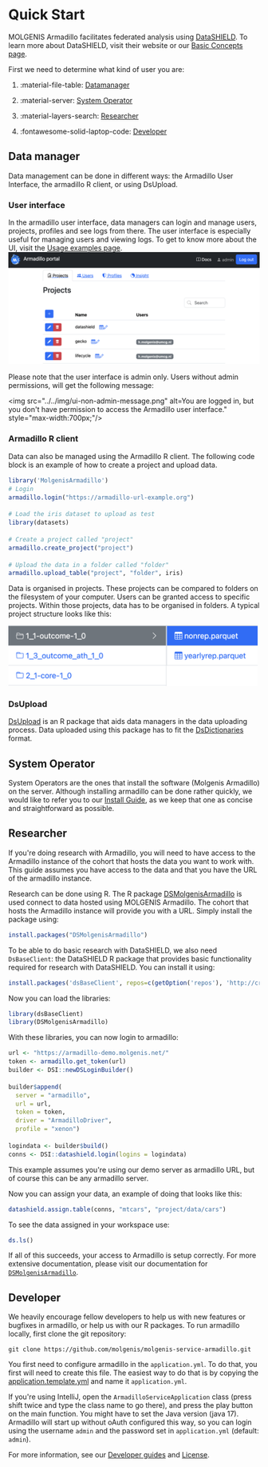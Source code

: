 # Quick Start 
MOLGENIS Armadillo facilitates federated analysis using <a href="https://datashield.org/" target="_blank">DataSHIELD</a>. 
To learn more about DataSHIELD, visit their website or our <a href="/pages/basic_concepts/" >Basic Concepts page</a>.

First we need to determine what kind of user you are:

1. :material-file-table: [Datamanager](#data-manager)

2. :material-server: [System Operator](#system-operator)

3. :material-layers-search: [Researcher](#researcher)

4. :fontawesome-solid-laptop-code: [Developer](#developer)

## Data manager
Data management can be done in different ways: the Armadillo User Interface, the armadillo R client, or using DsUpload. 

### User interface
In the armadillo user interface, data managers can login and manage users, projects, profiles and see logs from there.
The user interface is especially useful for managing users and viewing logs. 
To get to know more about the UI, visit the [Usage examples page](examples_usage.md).
![ui-projects.png](../img/ui-projects.png)

Please note that the user interface is admin only. Users without admin permissions, will get the following message:

<img src="../../img/ui-non-admin-message.png" 
alt=You are logged in, but you don't have permission to access the Armadillo user interface." style="max-width:700px;"/>

### Armadillo R client
Data can also be managed using the Armadillo R client. The following code block is an example of how to create a project
and upload data. 

```R
library('MolgenisArmadillo')
# Login
armadillo.login("https://armadillo-url-example.org")

# Load the iris dataset to upload as test
library(datasets)

# Create a project called "project"
armadillo.create_project("project")

# Upload the data in a folder called "folder"
armadillo.upload_table("project", "folder", iris)
```

Data is organised in projects. These projects can be compared to folders on the filesystem of your computer. 
Users can be granted access to specific projects. Within those projects, data has to be organised in folders. 
A typical project structure looks like this:

<img src="../../img/project-file-structure.png" alt="project-file-structure.png" style="width:500px;"/>

### DsUpload
[DsUpload](https://lifecycle-project.github.io/ds-upload/) is an R package that aids data managers in the data uploading
process. Data uploaded using this package has to fit the 
[DsDictionaries](ttps://github.com/lifecycle-project/ds-dictionaries/blob/master/README.md) format. 

## System Operator
System Operators are the ones that install the software (Molgenis Armadillo) on the server. Although installing 
armadillo can be done rather quickly, we would like to refer you to our [Install Guide](install_management.md), 
as we keep that one as concise and straightforward as possible. 

## Researcher
If you're doing research with Armadillo, you will need to have access to the Armadillo instance of the cohort that hosts
the data you want to work with. This guide assumes you have access to the data and that you have the URL of the
armadillo instance. 

Research can be done using R. The R package [DSMolgenisArmadillo](https://molgenis.github.io/molgenis-r-datashield/)
is used connect to data hosted using MOLGENIS Armadillo. The cohort that hosts the Armadillo instance will provide you
with a URL. Simply install the package using:
```R
install.packages("DSMolgenisArmadillo")
```
To be able to do basic research with DataSHIELD, we also need `DsBaseClient`: the DataSHIELD R package that provides
basic functionality required for research with DataSHIELD. You can install it using:
```R
install.packages('dsBaseClient', repos=c(getOption('repos'), 'http://cran.obiba.org'), dependencies=TRUE)
```
Now you can load the libraries:
```R
library(dsBaseClient)
library(DSMolgenisArmadillo)
```

With these libraries, you can now login to armadillo:
```R
url <- "https://armadillo-demo.molgenis.net/"
token <- armadillo.get_token(url)
builder <- DSI::newDSLoginBuilder()

builder$append(
  server = "armadillo",
  url = url,
  token = token,
  driver = "ArmadilloDriver",
  profile = "xenon")
  
logindata <- builder$build()
conns <- DSI::datashield.login(logins = logindata)
```
This example assumes you're using our demo server as armadillo URL, but of course this can be any armadillo server.

Now you can assign your data, an example of doing that looks like this:
```R
datashield.assign.table(conns, "mtcars", "project/data/cars")
```
To see the data assigned in your workspace use:
```R
ds.ls()
```
If all of this succeeds, your access to Armadillo is setup correctly. For more extensive documentation, please visit
our documentation for [`DSMolgenisArmadillo`](https://molgenis.github.io/molgenis-r-datashield/).

## Developer
We heavily encourage fellow developers to help us with new features or bugfixes in armadillo, or help us with our R 
packages. To run armadillo locally, first clone the git repository:
```shell
git clone https://github.com/molgenis/molgenis-service-armadillo.git
```
You first need to configure armadillo in the `application.yml`. To do that, you first will need to create this file. 
The easiest way to do that is by copying the 
[application.template.yml](https://github.com/molgenis/molgenis-service-armadillo/blob/master/application.template.yml)
and name it `application.yml`. 

If you're using IntelliJ, open the `ArmadilloServiceApplication` class (press shift twice and type the class name to go
there), and press the play button on the main function. You might have to set the Java version (java 17). Armadillo 
will start up without oAuth configured this way, so you can login using the username `admin` and the password set in 
`application.yml` (default: `admin`). 

For more information, see our [Developer guides](dev_guides.md) and [License](license.md). 